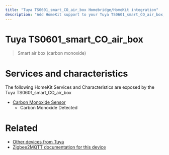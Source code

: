 ```yaml
---
title: "Tuya TS0601_smart_CO_air_box Homebridge/HomeKit integration"
description: "Add HomeKit support to your Tuya TS0601_smart_CO_air_box, using Homebridge, Zigbee2MQTT and homebridge-z2m."
---
```

<!---
This file has been GENERATED using src/docgen/docgen.ts
DO NOT EDIT THIS FILE MANUALLY!
-->
# Tuya TS0601_smart_CO_air_box
> Smart air box (carbon monoxide)


# Services and characteristics
The following HomeKit Services and Characteristics are exposed by
the Tuya TS0601_smart_CO_air_box

* [Carbon Monoxide Sensor](../../sensors.md)
  * Carbon Monoxide Detected


# Related
* [Other devices from Tuya](../index.md#tuya)
* [Zigbee2MQTT documentation for this device](https://www.zigbee2mqtt.io/devices/TS0601_smart_CO_air_box.html)